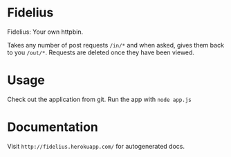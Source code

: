 Fidelius
========

Fidelius: Your own httpbin.

Takes any number of post requests ```/in/*``` and when asked, gives them back to you ```/out/*```.
Requests are deleted once they have been viewed.

Usage
=====

Check out the application from git.
Run the app with ```node app.js```

Documentation
=============

Visit ```http://fidelius.herokuapp.com/``` for autogenerated docs.
